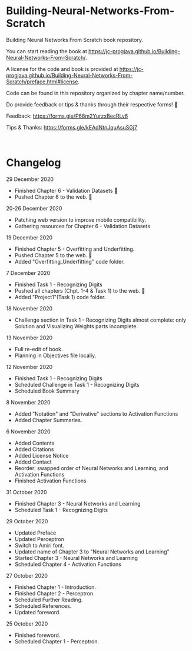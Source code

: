 # Building-Neural-Networks-From-Scratch
Building Neural Networks From Scratch book repository.

You can start reading the book at https://jc-progjava.github.io/Building-Neural-Networks-From-Scratch/.

A license for the code and book is provided at https://jc-progjava.github.io/Building-Neural-Networks-From-Scratch/preface.html#license.

Code can be found in this repository organized by chapter name/number.

Do provide feedback or tips & thanks through their respective forms! 🙂

Feedback: https://forms.gle/P68m2YurzxBecRLv6

Tips & Thanks: https://forms.gle/kEAdNtnJquAsuSGj7

<br>

# Changelog
29 December 2020
- Finished Chapter 6 - Validation Datasets 🙂
- Pushed Chapter 6 to the web. 🚀

20-26 December 2020
- Patching web version to improve mobile compatibility.
- Gathering resources for Chapter 6 - Validation Datasets

19 December 2020
- Finished Chapter 5 - Overfitting and Underfitting.
- Pushed Chapter 5 to the web. 🚀
- Added "Overfitting_Underfitting" code folder.

7 December 2020
- Finished Task 1 - Recognizing Digits
- Pushed all chapters (Chpt. 1-4 & Task 1) to the web. 🚀
- Added "Project1"(Task 1) code folder.

18 November 2020
- Challenge section in Task 1 - Recognizing Digits almost complete: only Solution and Visualizing Weights parts incomplete.


13 November 2020
- Full re-edit of book.
- Planning in Objectives file locally.

12 November 2020
- Finished Task 1 - Recognizing Digits
- Scheduled Challenge in Task 1 - Recognizing Digits
- Scheduled Book Summary

8 November 2020
- Added "Notation" and "Derivative" sections to Activation Functions
- Added Chapter Summaries.

6 November 2020
- Added Contents
- Added Citations
- Added License Notice
- Added Contact
- Reorder: swapped order of Neural Networks and Learning, and Activation Functions
- Finished Activation Functions

31 October 2020
- Finished Chapter 3 - Neural Networks and Learning
- Scheduled Task 1 - Recognizing Digits

29 October 2020
- Updated Preface
- Updated Perceptron
- Switch to Amiri font.
- Updated name of Chapter 3 to "Neural Networks and Learning"
- Started Chapter 3 - Neural Networks and Learning
- Scheduled Chapter 4 - Activation Functions

27 October 2020
- Finished Chapter 1 - Introduction.
- Finished Chapter 2 - Perceptron.
- Scheduled Further Reading.
- Scheduled References.
- Updated foreword.

25 October 2020
- Finished foreword.
- Scheduled Chapter 1 - Perceptron.
